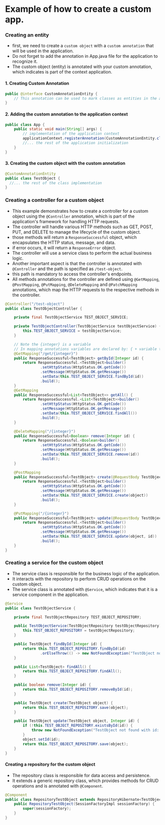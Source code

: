 # Example of how to create a custom app.

### Creating an entity
- first, we need to create a `custom object` with a `custom annotation` that will be used in the application.
- Do not forget to add the annotation in App.java file for the application to recognize it.
- The custom object (entity) is annotated with your custom annotation, which indicates is part of the context application.

#### 1. Creating Custom Annotation
```java
public @interface CustomAnnotationEntity {
    // This annotation can be used to mark classes as entities in the application context.
}
```
#### 2. Adding the custom annotation to the application context
```java
public class App {
    public static void main(String[] args) {
        // implementation of the application context
        applicationContext.registerAnnotation(CustomAnnotationEntity.class);
        //... the rest of the application initialization
    }
}
```

#### 3. Creating the custom object with the custom annotation
```java
@CustomAnnotationEntity
public class TestObject {
  //... the rest of the class implementation
}
```

### Creating a controller for a custom object
- This example demonstrates how to create a controller for a custom object using the `@Controller` annotation, 
  which is part of the application's framework for handling HTTP requests.
- The controller will handle various HTTP methods such as GET, POST, PUT, and DELETE to manage the lifecycle of the custom object.
- those methods will return a `ResponseSuccessful` object, which encapsulates the HTTP status, message, and data.
- if error occurs, it will return a `ResponseError` object.
- The controller will use a service class to perform the actual business logic.
- Another important aspect is that the controller is annotated with `@Controller` and the path is specified as `/test-object`.
- this path is mandatory to access the controller's endpoints.
- All methods annotations for the controller are defined using `@GetMapping`, `@PostMapping`, `@PutMapping`, `@DeleteMapping` and `@PatchMapping` annotations, 
  which map the HTTP requests to the respective methods in the controller.

```java
@Controller("/test-object")
public class TestObjectController {

    private final TestObjectService TEST_OBJECT_SERVICE;

    private TestObjectController(TestObjectService testObjectService) {
        this.TEST_OBJECT_SERVICE = testObjectService;
    }

    // Note the {integer} is a variable 
    // In mapping annotations variables are declared by: { + variable type + }, and are used in the order of insertion.
    @GetMapping("/get/{integer}")
    public ResponseSuccessful<TestObject> getById(Integer id) {
        return ResponseSuccessful.<TestObject>builder()
                .setHttpStatus(HttpStatus.OK.getCode())
                .setMessage(HttpStatus.OK.getMessage())
                .setData(this.TEST_OBJECT_SERVICE.findById(id))
                .build();
    }
    @GetMapping
    public ResponseSuccessful<List<TestObject>> getAll() {
        return ResponseSuccessful.<List<TestObject>>builder()
                .setHttpStatus(HttpStatus.OK.getCode())
                .setMessage(HttpStatus.OK.getMessage())
                .setData(this.TEST_OBJECT_SERVICE.findAll())
                .build();
    }

    @DeleteMapping("/{integer}")
    public ResponseSuccessful<Boolean> remove(Integer id) {
        return ResponseSuccessful.<Boolean>builder()
                .setHttpStatus(HttpStatus.OK.getCode())
                .setMessage(HttpStatus.OK.getMessage())
                .setData(this.TEST_OBJECT_SERVICE.remove(id))
                .build();
    }

    @PostMapping
    public ResponseSuccessful<TestObject> create(@RequestBody TestObject object) {
        return ResponseSuccessful.<TestObject>builder()
                .setHttpStatus(HttpStatus.OK.getCode())
                .setMessage(HttpStatus.OK.getMessage())
                .setData(this.TEST_OBJECT_SERVICE.create(object))
                .build();
    }

    @PutMapping("/{integer}")
    public ResponseSuccessful<TestObject> update(@RequestBody TestObject object, Integer id) {
        return ResponseSuccessful.<TestObject>builder()
                .setHttpStatus(HttpStatus.OK.getCode())
                .setMessage(HttpStatus.OK.getMessage())
                .setData(this.TEST_OBJECT_SERVICE.update(object, id))
                .build();
    }
}
```

### Creating a service for the custom object
- The service class is responsible for the business logic of the application.
- It interacts with the repository to perform CRUD operations on the custom object.
- The service class is annotated with `@Service`, which indicates that it is a service component in the application.

```java
@Service
public class TestObjectService {

    private final TestObjectRepository TEST_OBJECT_REPOSITORY;

    public TestObjectService(TestObjectRepository testObjectRepository) {
        this.TEST_OBJECT_REPOSITORY = testObjectRepository;
    }

    public TestObject findById(Integer id) {
        return this.TEST_OBJECT_REPOSITORY.findById(id)
                .orElseThrow(() -> new NotFoundException("TestObject not found with id: " + id));
    }

    public List<TestObject> findAll() {
        return this.TEST_OBJECT_REPOSITORY.findAll();
    }

    public boolean remove(Integer id) {
        return this.TEST_OBJECT_REPOSITORY.removeById(id);
    }

    public TestObject create(TestObject object) {
        return this.TEST_OBJECT_REPOSITORY.save(object);
    }

    public TestObject update(TestObject object, Integer id) {
        if (!this.TEST_OBJECT_REPOSITORY.existsById(id)) {
            throw new NotFoundException("TestObject not found with id: " + id);
        }
        object.setId(id);
        return this.TEST_OBJECT_REPOSITORY.save(object);
    }
}
```

#### Creating a repository for the custom object
- The repository class is responsible for data access and persistence.
- It extends a generic repository class, which provides methods for CRUD operations and is annotated with `@Component`.

```java
@Component
public class RepositoryTestObject extends RepositoryHibernate<TestObject, Integer> {
    public RepositoryTestObject(SessionFactoryImpl sessionFactory) {
        super(sessionFactory);
    }
}
```
